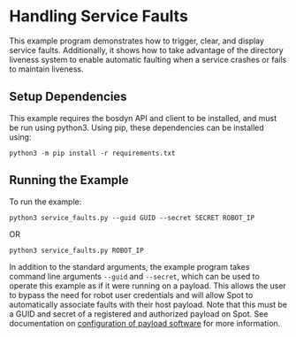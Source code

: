 <!--
Copyright (c) 2023 Boston Dynamics, Inc.  All rights reserved.

Downloading, reproducing, distributing or otherwise using the SDK Software
is subject to the terms and conditions of the Boston Dynamics Software
Development Kit License (20191101-BDSDK-SL).
-->

# Handling Service Faults

This example program demonstrates how to trigger, clear, and display service faults. Additionally, it shows how to take advantage of the directory liveness
system to enable automatic faulting when a service crashes or fails to maintain liveness.

## Setup Dependencies

This example requires the bosdyn API and client to be installed, and must be run using python3. Using pip, these dependencies can be installed using:

```
python3 -m pip install -r requirements.txt
```

## Running the Example

To run the example:

```
python3 service_faults.py --guid GUID --secret SECRET ROBOT_IP
```

OR

```
python3 service_faults.py ROBOT_IP

```

In addition to the standard arguments, the example program takes command line arguments `--guid` and `--secret`, which can be used to operate this example as if it were running on a payload. This allows the user to bypass the need for robot user credentials and will allow Spot to automatically associate faults with their host payload. Note that this must be a GUID and secret of a registered and authorized payload on Spot. See documentation on [configuration of payload software](../../../docs/payload/configuring_payload_software.md#configuring-and-authorizing-payloads) for more information.
